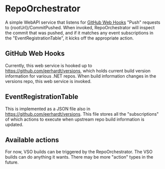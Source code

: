 # RepoOrchestrator

A simple WebAPI service that listens for [GitHub Web Hooks](https://developer.github.com/webhooks/) "Push" requests 
to {rootUrl}/CommitPushed. When invoked, RepoOrchestrator will inspect the commit that was pushed, and if it
matches any event subscriptions in the "EventRegistrationTable", it kicks off the appropriate action.

## GitHub Web Hooks

Currently, this web service is hooked up to https://github.com/eerhardt/versions, which holds current build version
information for various .NET repos. When build information changes in the versions repo, this web service is invoked.

## EventRegistrationTable

This is implemented as a JSON file also in https://github.com/eerhardt/versions. This file stores all the "subscriptions"
of which actions to execute when upstream repo build information is updated.

## Available actions

For now, VSO builds can be triggered by the RepoOrchestrator. The VSO builds can do anything it wants. There may be more
"action" types in the future.

